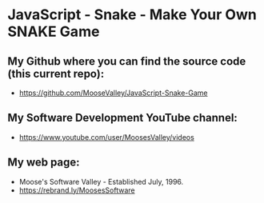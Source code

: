 # JavaScript - Snake - Make Your Own SNAKE Game

## My Github where you can find the source code (this current repo):
* https://github.com/MooseValley/JavaScript-Snake-Game

## My Software Development YouTube channel:
* https://www.youtube.com/user/MoosesValley/videos

## My web page:
* Moose's Software Valley - Established July, 1996.
* https://rebrand.ly/MoosesSoftware
